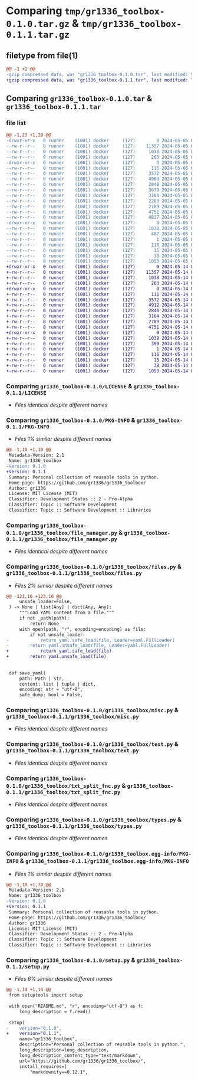 # Comparing `tmp/gr1336_toolbox-0.1.0.tar.gz` & `tmp/gr1336_toolbox-0.1.1.tar.gz`

## filetype from file(1)

```diff
@@ -1 +1 @@
-gzip compressed data, was "gr1336_toolbox-0.1.0.tar", last modified: Sun May  5 01:14:30 2024, max compression
+gzip compressed data, was "gr1336_toolbox-0.1.1.tar", last modified: Tue May 14 01:50:01 2024, max compression
```

## Comparing `gr1336_toolbox-0.1.0.tar` & `gr1336_toolbox-0.1.1.tar`

### file list

```diff
@@ -1,23 +1,20 @@
-drwxr-xr-x   0 runner    (1001) docker     (127)        0 2024-05-05 01:14:30.670767 gr1336_toolbox-0.1.0/
--rw-r--r--   0 runner    (1001) docker     (127)    11357 2024-05-05 01:14:24.000000 gr1336_toolbox-0.1.0/LICENSE
--rw-r--r--   0 runner    (1001) docker     (127)     1038 2024-05-05 01:14:30.670767 gr1336_toolbox-0.1.0/PKG-INFO
--rw-r--r--   0 runner    (1001) docker     (127)      203 2024-05-05 01:14:24.000000 gr1336_toolbox-0.1.0/README.md
-drwxr-xr-x   0 runner    (1001) docker     (127)        0 2024-05-05 01:14:30.670767 gr1336_toolbox-0.1.0/gr1336_toolbox/
--rw-r--r--   0 runner    (1001) docker     (127)      116 2024-05-05 01:14:24.000000 gr1336_toolbox-0.1.0/gr1336_toolbox/__init__.py
--rw-r--r--   0 runner    (1001) docker     (127)     3572 2024-05-05 01:14:24.000000 gr1336_toolbox-0.1.0/gr1336_toolbox/file_manager.py
--rw-r--r--   0 runner    (1001) docker     (127)     4960 2024-05-05 01:14:24.000000 gr1336_toolbox-0.1.0/gr1336_toolbox/files.py
--rw-r--r--   0 runner    (1001) docker     (127)     2848 2024-05-05 01:14:24.000000 gr1336_toolbox-0.1.0/gr1336_toolbox/misc.py
--rw-r--r--   0 runner    (1001) docker     (127)     3679 2024-05-05 01:14:24.000000 gr1336_toolbox-0.1.0/gr1336_toolbox/misc_tools.py
--rw-r--r--   0 runner    (1001) docker     (127)     3164 2024-05-05 01:14:24.000000 gr1336_toolbox-0.1.0/gr1336_toolbox/text.py
--rw-r--r--   0 runner    (1001) docker     (127)     2263 2024-05-05 01:14:24.000000 gr1336_toolbox-0.1.0/gr1336_toolbox/text_tools.py
--rw-r--r--   0 runner    (1001) docker     (127)     2789 2024-05-05 01:14:24.000000 gr1336_toolbox-0.1.0/gr1336_toolbox/txt_split_fnc.py
--rw-r--r--   0 runner    (1001) docker     (127)     4751 2024-05-05 01:14:24.000000 gr1336_toolbox-0.1.0/gr1336_toolbox/types.py
--rw-r--r--   0 runner    (1001) docker     (127)     4837 2024-05-05 01:14:24.000000 gr1336_toolbox-0.1.0/gr1336_toolbox/types_check.py
-drwxr-xr-x   0 runner    (1001) docker     (127)        0 2024-05-05 01:14:30.670767 gr1336_toolbox-0.1.0/gr1336_toolbox.egg-info/
--rw-r--r--   0 runner    (1001) docker     (127)     1038 2024-05-05 01:14:30.000000 gr1336_toolbox-0.1.0/gr1336_toolbox.egg-info/PKG-INFO
--rw-r--r--   0 runner    (1001) docker     (127)      487 2024-05-05 01:14:30.000000 gr1336_toolbox-0.1.0/gr1336_toolbox.egg-info/SOURCES.txt
--rw-r--r--   0 runner    (1001) docker     (127)        1 2024-05-05 01:14:30.000000 gr1336_toolbox-0.1.0/gr1336_toolbox.egg-info/dependency_links.txt
--rw-r--r--   0 runner    (1001) docker     (127)      116 2024-05-05 01:14:30.000000 gr1336_toolbox-0.1.0/gr1336_toolbox.egg-info/requires.txt
--rw-r--r--   0 runner    (1001) docker     (127)       15 2024-05-05 01:14:30.000000 gr1336_toolbox-0.1.0/gr1336_toolbox.egg-info/top_level.txt
--rw-r--r--   0 runner    (1001) docker     (127)       38 2024-05-05 01:14:30.670767 gr1336_toolbox-0.1.0/setup.cfg
--rw-r--r--   0 runner    (1001) docker     (127)     1053 2024-05-05 01:14:24.000000 gr1336_toolbox-0.1.0/setup.py
+drwxr-xr-x   0 runner    (1001) docker     (127)        0 2024-05-14 01:50:01.226949 gr1336_toolbox-0.1.1/
+-rw-r--r--   0 runner    (1001) docker     (127)    11357 2024-05-14 01:49:57.000000 gr1336_toolbox-0.1.1/LICENSE
+-rw-r--r--   0 runner    (1001) docker     (127)     1038 2024-05-14 01:50:01.226949 gr1336_toolbox-0.1.1/PKG-INFO
+-rw-r--r--   0 runner    (1001) docker     (127)      203 2024-05-14 01:49:57.000000 gr1336_toolbox-0.1.1/README.md
+drwxr-xr-x   0 runner    (1001) docker     (127)        0 2024-05-14 01:50:01.226949 gr1336_toolbox-0.1.1/gr1336_toolbox/
+-rw-r--r--   0 runner    (1001) docker     (127)      116 2024-05-14 01:49:57.000000 gr1336_toolbox-0.1.1/gr1336_toolbox/__init__.py
+-rw-r--r--   0 runner    (1001) docker     (127)     3572 2024-05-14 01:49:57.000000 gr1336_toolbox-0.1.1/gr1336_toolbox/file_manager.py
+-rw-r--r--   0 runner    (1001) docker     (127)     4912 2024-05-14 01:49:57.000000 gr1336_toolbox-0.1.1/gr1336_toolbox/files.py
+-rw-r--r--   0 runner    (1001) docker     (127)     2848 2024-05-14 01:49:57.000000 gr1336_toolbox-0.1.1/gr1336_toolbox/misc.py
+-rw-r--r--   0 runner    (1001) docker     (127)     3164 2024-05-14 01:49:57.000000 gr1336_toolbox-0.1.1/gr1336_toolbox/text.py
+-rw-r--r--   0 runner    (1001) docker     (127)     2789 2024-05-14 01:49:57.000000 gr1336_toolbox-0.1.1/gr1336_toolbox/txt_split_fnc.py
+-rw-r--r--   0 runner    (1001) docker     (127)     4751 2024-05-14 01:49:57.000000 gr1336_toolbox-0.1.1/gr1336_toolbox/types.py
+drwxr-xr-x   0 runner    (1001) docker     (127)        0 2024-05-14 01:50:01.226949 gr1336_toolbox-0.1.1/gr1336_toolbox.egg-info/
+-rw-r--r--   0 runner    (1001) docker     (127)     1038 2024-05-14 01:50:01.000000 gr1336_toolbox-0.1.1/gr1336_toolbox.egg-info/PKG-INFO
+-rw-r--r--   0 runner    (1001) docker     (127)      399 2024-05-14 01:50:01.000000 gr1336_toolbox-0.1.1/gr1336_toolbox.egg-info/SOURCES.txt
+-rw-r--r--   0 runner    (1001) docker     (127)        1 2024-05-14 01:50:01.000000 gr1336_toolbox-0.1.1/gr1336_toolbox.egg-info/dependency_links.txt
+-rw-r--r--   0 runner    (1001) docker     (127)      116 2024-05-14 01:50:01.000000 gr1336_toolbox-0.1.1/gr1336_toolbox.egg-info/requires.txt
+-rw-r--r--   0 runner    (1001) docker     (127)       15 2024-05-14 01:50:01.000000 gr1336_toolbox-0.1.1/gr1336_toolbox.egg-info/top_level.txt
+-rw-r--r--   0 runner    (1001) docker     (127)       38 2024-05-14 01:50:01.226949 gr1336_toolbox-0.1.1/setup.cfg
+-rw-r--r--   0 runner    (1001) docker     (127)     1053 2024-05-14 01:49:57.000000 gr1336_toolbox-0.1.1/setup.py
```

### Comparing `gr1336_toolbox-0.1.0/LICENSE` & `gr1336_toolbox-0.1.1/LICENSE`

 * *Files identical despite different names*

### Comparing `gr1336_toolbox-0.1.0/PKG-INFO` & `gr1336_toolbox-0.1.1/PKG-INFO`

 * *Files 1% similar despite different names*

```diff
@@ -1,10 +1,10 @@
 Metadata-Version: 2.1
 Name: gr1336_toolbox
-Version: 0.1.0
+Version: 0.1.1
 Summary: Personal collection of reusable tools in python.
 Home-page: https://github.com/gr1336/gr1336_toolbox/
 Author: gr1336
 License: MIT License (MIT)
 Classifier: Development Status :: 2 - Pre-Alpha
 Classifier: Topic :: Software Development
 Classifier: Topic :: Software Development :: Libraries
```

### Comparing `gr1336_toolbox-0.1.0/gr1336_toolbox/file_manager.py` & `gr1336_toolbox-0.1.1/gr1336_toolbox/file_manager.py`

 * *Files identical despite different names*

### Comparing `gr1336_toolbox-0.1.0/gr1336_toolbox/files.py` & `gr1336_toolbox-0.1.1/gr1336_toolbox/files.py`

 * *Files 2% similar despite different names*

```diff
@@ -123,16 +123,16 @@
     unsafe_loader=False,
 ) -> None | list[Any] | dict[Any, Any]:
     """Load YAML content from a file."""
     if not _path(path):
         return None
     with open(path, "r", encoding=encoding) as file:
         if not unsafe_loader:
-            return yaml.safe_load(file, Loader=yaml.FullLoader)
-        return yaml.unsafe_load(file, Loader=yaml.FullLoader)
+            return yaml.safe_load(file)
+        return yaml.unsafe_load(file)
 
 
 def save_yaml(
     path: Path | str,
     content: list | tuple | dict,
     encoding: str = "utf-8",
     safe_dump: bool = False,
```

### Comparing `gr1336_toolbox-0.1.0/gr1336_toolbox/misc.py` & `gr1336_toolbox-0.1.1/gr1336_toolbox/misc.py`

 * *Files identical despite different names*

### Comparing `gr1336_toolbox-0.1.0/gr1336_toolbox/text.py` & `gr1336_toolbox-0.1.1/gr1336_toolbox/text.py`

 * *Files identical despite different names*

### Comparing `gr1336_toolbox-0.1.0/gr1336_toolbox/txt_split_fnc.py` & `gr1336_toolbox-0.1.1/gr1336_toolbox/txt_split_fnc.py`

 * *Files identical despite different names*

### Comparing `gr1336_toolbox-0.1.0/gr1336_toolbox/types.py` & `gr1336_toolbox-0.1.1/gr1336_toolbox/types.py`

 * *Files identical despite different names*

### Comparing `gr1336_toolbox-0.1.0/gr1336_toolbox.egg-info/PKG-INFO` & `gr1336_toolbox-0.1.1/gr1336_toolbox.egg-info/PKG-INFO`

 * *Files 1% similar despite different names*

```diff
@@ -1,10 +1,10 @@
 Metadata-Version: 2.1
 Name: gr1336_toolbox
-Version: 0.1.0
+Version: 0.1.1
 Summary: Personal collection of reusable tools in python.
 Home-page: https://github.com/gr1336/gr1336_toolbox/
 Author: gr1336
 License: MIT License (MIT)
 Classifier: Development Status :: 2 - Pre-Alpha
 Classifier: Topic :: Software Development
 Classifier: Topic :: Software Development :: Libraries
```

### Comparing `gr1336_toolbox-0.1.0/setup.py` & `gr1336_toolbox-0.1.1/setup.py`

 * *Files 6% similar despite different names*

```diff
@@ -1,14 +1,14 @@
 from setuptools import setup
 
 with open("README.md", "r", encoding="utf-8") as f:
     long_description = f.read()
 
 setup(
-    version="0.1.0",
+    version="0.1.1",
     name="gr1336_toolbox",
     description="Personal collection of reusable tools in python.",
     long_description=long_description,
     long_description_content_type="text/markdown",
     url="https://github.com/gr1336/gr1336_toolbox/",
     install_requires=[
         "markdownify==0.12.1",
```

